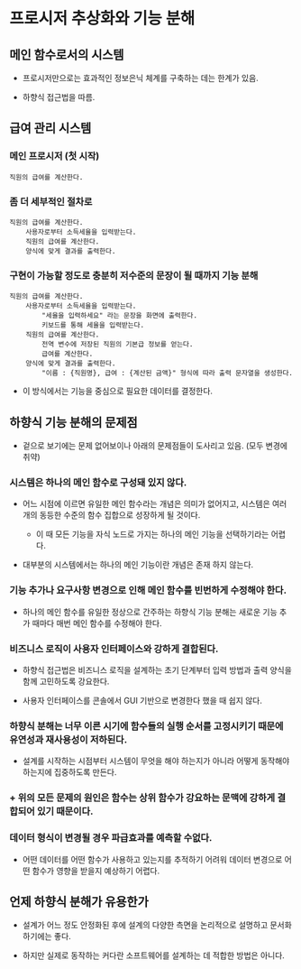 # 프로시저 추상화와 기능 분해

## 메인 함수로서의 시스템

- 프로시저만으로는 효과적인 정보은닉 체계를 구축하는 데는 한계가 있음.

- 하향식 접근법을 따름.

## 급여 관리 시스템

### 메인 프로시저 (첫 시작)

```
직원의 급여를 계산한다.
```

### 좀 더 세부적인 절차로
```
직원의 급여를 계산한다.
    사용자로부터 소득세율을 입력받는다.
    직원의 급여를 계산한다.
    양식에 맞게 결과를 출력한다.
```

### 구현이 가능할 정도로 충분히 저수준의 문장이 될 때까지 기능 분해
```
직원의 급여를 계산한다.
    사용자로부터 소득세율을 입력받는다.
        "세율을 입력하세요" 라는 문장을 화면에 출력한다.
        키보드를 통해 세율을 입력받는다.
    직원의 급여를 계산한다.
        전역 변수에 저장된 직원의 기본급 정보를 얻는다.
        급여를 계산한다.
    양식에 맞게 결과를 출력한다.
        "이름 : {직원명}, 급여 : {계산된 금액}" 형식에 따라 출력 문자열을 생성한다.
```

- 이 방식에서는 기능을 중심으로 필요한 데이터를 결정한다.

## 하향식 기능 분해의 문제점

- 겉으로 보기에는 문제 없어보이나 아래의 문제점들이 도사리고 있음. (모두 변경에 취약)

### 시스템은 하나의 메인 함수로 구성돼 있지 않다.

- 어느 시점에 이르면 유일한 메인 함수라는 개념은 의미가 없어지고, 시스템은 여러 개의 동등한 수준의 함수 집합으로 성장하게 될 것이다.

    - 이 때 모든 기능을 자식 노드로 가지는 하나의 메인 기능을 선택하기라는 어렵다.

- 대부분의 시스템에서는 하나의 메인 기능이란 개념은 존재 하지 않는다.

### 기능 추가나 요구사항 변경으로 인해 메인 함수를 빈번하게 수정해야 한다.

- 하나의 메인 함수를 유일한 정상으로 간주하는 하향식 기능 분해는 새로운 기능 추가 때마다 매번 메인 함수를 수정해야 한다.

### 비즈니스 로직이 사용자 인터페이스와 강하게 결합된다.

- 하향식 접근법은 비즈니스 로직을 설계하는 초기 단계부터 입력 방법과 출력 양식을 함께 고민하도록 강요한다.

- 사용자 인터페이스를 콘솔에서 GUI 기반으로 변경한다 했을 때 쉽지 않다.

### 하향식 분해는 너무 이른 시기에 함수들의 실행 순서를 고정시키기 때문에 유연성과 재사용성이 저하된다.

- 설계를 시작하는 시점부터 시스템이 무엇을 해야 하는지가 아니라 어떻게 동작해야 하는지에 집중하도록 만든다.

### + 위의 모든 문제의 원인은 함수는 상위 함수가 강요하는 문맥에 강하게 결합되어 있기 때문이다.

### 데이터 형식이 변경될 경우 파급효과를 예측할 수없다.

- 어떤 데이터를 어떤 함수가 사용하고 있는지를 추적하기 어려워 데이터 변경으로 어떤 함수가 영향을 받을지 예상하기 어렵다.

## 언제 하향식 분해가 유용한가

- 설계가 어느 정도 안정화된 후에 설계의 다양한 측면을 논리적으로 설명하고 문서화하기에는 좋다.

- 하지만 실제로 동작하는 커다란 소프트웨어를 설계하는 데 적합한 방법은 아니다.